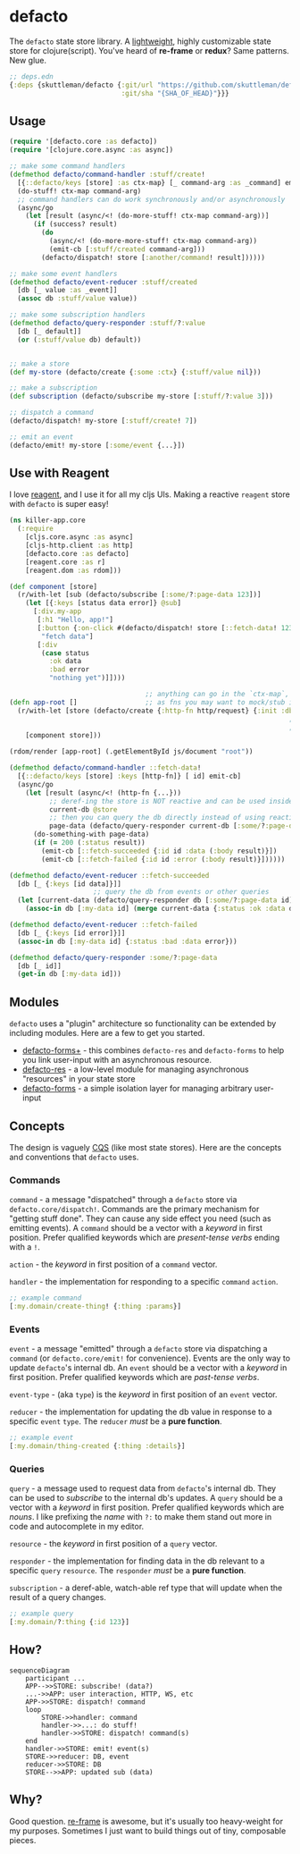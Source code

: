 # defacto

The `defacto` state store library. A [lightweight](https://github.com/skuttleman/defacto/blob/master/deps.edn),
highly customizable state store for clojure(script). You've heard of **re-frame** or **redux**? Same patterns. New glue.

```clojure
;; deps.edn
{:deps {skuttleman/defacto {:git/url "https://github.com/skuttleman/defacto"
                            :git/sha "{SHA_OF_HEAD}"}}}
```

## Usage

```clojure
(require '[defacto.core :as defacto])
(require '[clojure.core.async :as async])

;; make some command handlers
(defmethod defacto/command-handler :stuff/create!
  [{::defacto/keys [store] :as ctx-map} [_ command-arg :as _command] emit-cb]
  (do-stuff! ctx-map command-arg)
  ;; command handlers can do work synchronously and/or asynchronously
  (async/go
    (let [result (async/<! (do-more-stuff! ctx-map command-arg))]
      (if (success? result)
        (do
          (async/<! (do-more-more-stuff! ctx-map command-arg))
          (emit-cb [:stuff/created command-arg]))
        (defacto/dispatch! store [:another/command! result])))))

;; make some event handlers
(defmethod defacto/event-reducer :stuff/created
  [db [_ value :as _event]]
  (assoc db :stuff/value value))

;; make some subscription handlers
(defmethod defacto/query-responder :stuff/?:value
  [db [_ default]]
  (or (:stuff/value db) default))


;; make a store
(def my-store (defacto/create {:some :ctx} {:stuff/value nil}))

;; make a subscription
(def subscription (defacto/subscribe my-store [:stuff/?:value 3]))

;; dispatch a command
(defacto/dispatch! my-store [:stuff/create! 7])

;; emit an event
(defacto/emit! my-store [:some/event {...}])
```

## Use with Reagent

I love [reagent](https://github.com/reagent-project/reagent), and I use it for all my cljs UIs. Making a
reactive `reagent` store with `defacto` is super easy!

```clojure
(ns killer-app.core
  (:require
    [cljs.core.async :as async]
    [cljs-http.client :as http]
    [defacto.core :as defacto]
    [reagent.core :as r]
    [reagent.dom :as rdom]))

(def component [store]
  (r/with-let [sub (defacto/subscribe [:some/?:page-data 123])]
    (let [{:keys [status data error]} @sub]
      [:div.my-app
       [:h1 "Hello, app!"]
       [:button {:on-click #(defacto/dispatch! store [::fetch-data! 123])}
        "fetch data"]
       [:div
        (case status
          :ok data
          :bad error
          "nothing yet")]])))

                                  ;; anything can go in the `ctx-map`, such
(defn app-root []                 ;; as fns you may want to mock/stub in tests
  (r/with-let [store (defacto/create {:http-fn http/request} {:init :db} {:->sub r/atom})]
                                                                      ;; using [[r/atom]] gets you
                                                                      ;; **reactive subscriptions**!!
    [component store]))

(rdom/render [app-root] (.getElementById js/document "root"))

(defmethod defacto/command-handler ::fetch-data!
  [{::defacto/keys [store] :keys [http-fn]} [ id] emit-cb]
  (async/go
    (let [result (async/<! (http-fn {...}))
          ;; deref-ing the store is NOT reactive and can be used inside command handlers
          current-db @store
          ;; then you can query the db directly instead of using reactive subscriptions
          page-data (defacto/query-responder current-db [:some/?:page-data])]
      (do-something-with page-data)
      (if (= 200 (:status result))
        (emit-cb [::fetch-succeeded {:id id :data (:body result)}])
        (emit-cb [::fetch-failed {:id id :error (:body result)}])))))

(defmethod defacto/event-reducer ::fetch-succeeded
  [db [_ {:keys [id data]}]]
                     ;; query the db from events or other queries
  (let [current-data (defacto/query-responder db [:some/?:page-data id])]
    (assoc-in db [:my-data id] (merge current-data {:status :ok :data data}))))

(defmethod defacto/event-reducer ::fetch-failed
  [db [_ {:keys [id error]}]]
  (assoc-in db [:my-data id] {:status :bad :data error}))

(defmethod defacto/query-responder :some/?:page-data
  [db [_ id]]
  (get-in db [:my-data id]))
```

## Modules

`defacto` uses a "plugin" architecture so functionality can be extended by including modules. Here are a few to get
you started.

- [defacto-forms+](forms+/README.md) - this combines `defacto-res` and `defacto-forms` to help you link user-input with
an asynchronous resource.
- [defacto-res](res/README.md) - a low-level module for managing asynchronous "resources" in your state store
- [defacto-forms](forms/README.md) - a simple isolation layer for managing arbitrary user-input

## Concepts

The design is vaguely [CQS](https://en.wikipedia.org/wiki/Command%E2%80%93query_separation) (like most state stores).
Here are the concepts and conventions that `defacto` uses.

### Commands

`command` - a message "dispatched" through a `defacto` store via `defacto.core/dispatch!`. Commands are the primary
mechanism for "getting stuff done". They can cause any side effect you need (such as emitting events). A `command`
should be a vector with a *keyword* in first position. Prefer qualified keywords which are _present-tense verbs_
ending with a `!`.

`action` - the *keyword* in first position of a `command` vector.

`handler` - the implementation for responding to a specific `command` `action`.

```clojure
;; example command
[:my.domain/create-thing! {:thing :params}]
```

### Events

`event` - a message "emitted" through a `defacto` store via dispatching a `command` (or `defacto.core/emit!` for convenience).
Events are the only way to update `defacto`'s internal db. An `event` should be a vector with a *keyword* in first position.
Prefer qualified keywords which are _past-tense verbs_.

`event-type` - (aka `type`) is the *keyword* in first position of an `event` vector.

`reducer` - the implementation for updating the db value in response to a specific `event` `type`. The `reducer`
_must_ be a **pure function**.

```clojure
;; example event
[:my.domain/thing-created {:thing :details}]
```

### Queries

`query` - a message used to request data from `defacto`'s internal db. They can be used to *subscribe* to the internal
db's updates. A `query` should be a vector with a *keyword* in first position. Prefer qualified keywords which are
_nouns_. I like prefixing the *name* with `?:` to make them stand out more in code and autocomplete in my editor.

`resource` - the *keyword* in first position of a `query` vector.

`responder` - the implementation for finding data in the db relevant to a specific `query` `resource`. The `responder`
_must_ be a **pure function**.

`subscription` - a deref-able, watch-able ref type that will update when the result of a query changes.

```clojure
;; example query
[:my.domain/?:thing {:id 123}]
```

## How?

```mermaid
sequenceDiagram
    participant ...
    APP-->>STORE: subscribe! (data?)
    ...->>APP: user interaction, HTTP, WS, etc
    APP->>STORE: dispatch! command
    loop
        STORE->>handler: command
        handler->>...: do stuff!
        handler->>STORE: dispatch! command(s)
    end
    handler->>STORE: emit! event(s)
    STORE->>reducer: DB, event
    reducer->>STORE: DB
    STORE-->>APP: updated sub (data)
```

## Why?

Good question. [re-frame](https://github.com/day8/re-frame) is awesome, but it's usually too heavy-weight for my purposes.
Sometimes I just want to build things out of tiny, composable pieces.
